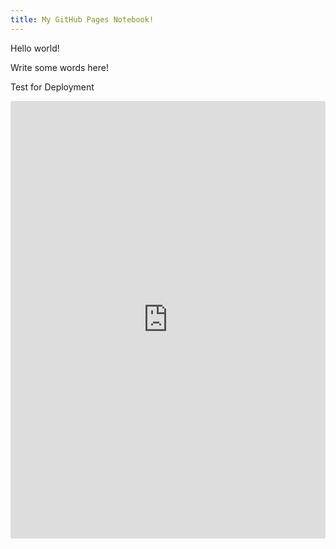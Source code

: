 ```yaml
---
title: My GitHub Pages Notebook!
---
```


Hello world!

Write some words here!

Test for Deployment



<!-- Morgen inline widget begin -->
<iframe src="https://book.morgen.so/joseanchien" width="100%" height="700px" style="border: none"></iframe>
<!-- Morgen inline widget end -->

